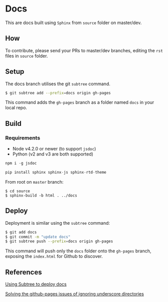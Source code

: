# Docs

This are docs built using `Sphinx` from `source` folder on master/dev.

## How

To contribute, please send your PRs to master/dev branches, editing the `rst` files in `source` folder.

## Setup

The docs branch utilises the git `subtree` command.

```sh
$ git subtree add --prefix=docs origin gh-pages
```
This command adds the `gh-pages` branch as a folder named `docs` in your local repo.

## Build

### Requirements

- Node v4.2.0 or newer (to support `jsdoc`)
- Python (v2 and v3 are both supported)

```js
npm i -g jsdoc
```

```py
pip install sphinx sphinx-js sphinx-rtd-theme
```

From root on `master` branch:
```
$ cd source
$ sphinx-build -b html . ../docs
```

## Deploy

Deployment is similar using the `subtree` command:

```sh
$ git add docs
$ git commit -m "update docs"
$ git subtree push --prefix=docs origin gh-pages
```
This command will push only the `docs` folder onto the `gh-pages` branch, exposing the `index.html` for Github to discover.


## References

[Using Subtree to deploy docs](https://gist.github.com/cobyism/4730490)

[Solving the github-pages issues of ignoring underscore directories](https://github.com/michaeljones/sphinx-to-github)
